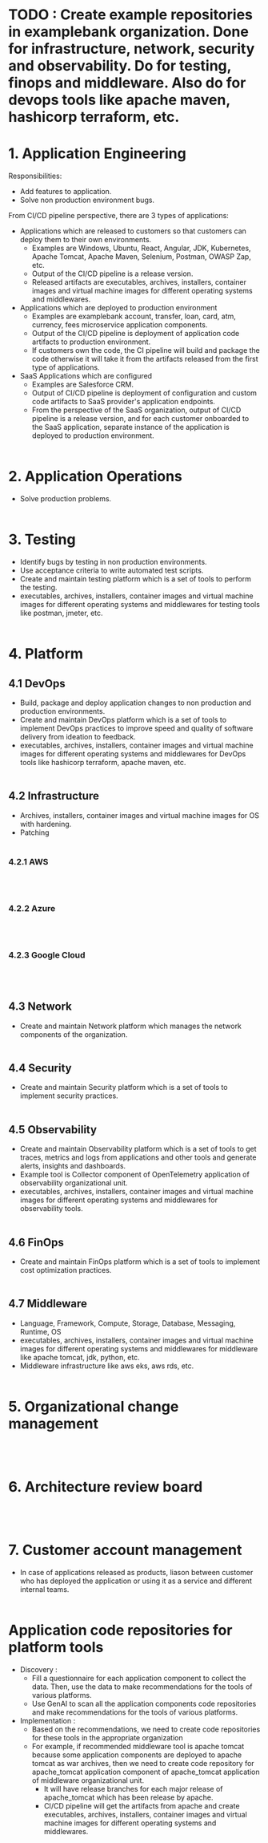 # TODO : Create example repositories in examplebank organization. Done for infrastructure, network, security and observability. Do for testing, finops and middleware. Also do for devops tools like apache maven, hashicorp terraform, etc.

# 1. Application Engineering

Responsibilities:
- Add features to application.
- Solve non production environment bugs.

From CI/CD pipeline perspective, there are 3 types of applications:
- Applications which are released to customers so that customers can deploy them to their own environments. 
    - Examples are Windows, Ubuntu, React, Angular, JDK, Kubernetes, Apache Tomcat, Apache Maven, Selenium, Postman, OWASP Zap, etc.
    - Output of the CI/CD pipeline is a release version.
    - Released artifacts are executables, archives, installers, container images and virtual machine images for different operating systems and middlewares.
- Applications which are deployed to production environment
    - Examples are examplebank account, transfer, loan, card, atm, currency, fees microservice application components.
    - Output of the CI/CD pipeline is deployment of application code artifacts to production environment.
    - If customers own the code, the CI pipeline will build and package the code otherwise it will take it from the artifacts released from the first type of applications.
- SaaS Applications which are configured
    - Examples are Salesforce CRM.
    - Output of CI/CD pipeline is deployment of configuration and custom code artifacts to SaaS provider's application endpoints.
    - From the perspective of the SaaS organization, output of CI/CD pipeline is a release version, and for each customer onboarded to the SaaS application, separate instance of the application is deployed to production environment.
<br><br>

# 2. Application Operations
- Solve production problems.
<br><br>

# 3. Testing
- Identify bugs by testing in non production environments.
- Use acceptance criteria to write automated test scripts.
- Create and maintain testing platform which is a set of tools to perform the testing.
- executables, archives, installers, container images and virtual machine images for different operating systems and middlewares for testing tools like postman, jmeter, etc.
<br><br>

# 4. Platform
## 4.1 DevOps
- Build, package and deploy application changes to non production and production environments.
- Create and maintain DevOps platform which is a set of tools to implement DevOps practices to improve speed and quality of software delivery from ideation to feedback.
- executables, archives, installers, container images and virtual machine images for different operating systems and middlewares for DevOps tools like hashicorp terraform, apache maven, etc.
<br><br>

## 4.2 Infrastructure
- Archives, installers, container images and virtual machine images for OS with hardening.
- Patching
<br><br>

### 4.2.1 AWS

<br><br>

### 4.2.2 Azure

<br><br>

### 4.2.3 Google Cloud

<br><br>

## 4.3 Network
- Create and maintain Network platform which manages the network components of the organization.
<br><br>

## 4.4 Security
- Create and maintain Security platform which is a set of tools to implement security practices.
<br><br>

## 4.5 Observability
- Create and maintain Observability platform which is a set of tools to get traces, metrics and logs from applications and other tools and generate alerts, insights and dashboards.
- Example tool is Collector component of OpenTelemetry application of observability organizational unit.
- executables, archives, installers, container images and virtual machine images for different operating systems and middlewares for observability tools.
<br><br>

## 4.6 FinOps
- Create and maintain FinOps platform which is a set of tools to implement cost optimization practices.
<br><br>

## 4.7 Middleware
- Language, Framework, Compute, Storage, Database, Messaging, Runtime, OS
- executables, archives, installers, container images and virtual machine images for different operating systems and middlewares for middleware like apache tomcat, jdk, python, etc.
- Middleware infrastructure like aws eks, aws rds, etc.
<br><br>

# 5. Organizational change management

<br><br>

# 6. Architecture review board

<br><br>

# 7. Customer account management
- In case of applications released as products, liason between customer who has deployed the application or using it as a service and different internal teams.
<br><br>

# Application code repositories for platform tools
- Discovery : 
    - Fill a questionnaire for each application component to collect the data. Then, use the data to make recommendations for the tools of various platforms. 
    - Use GenAI to scan all the application components code repositories and make recommendations for the tools of various platforms.
- Implementation : 
    - Based on the recommendations, we need to create code repositories for these tools in the appropriate organization
    - For example, if recommended middleware tool is apache tomcat because some application components are deployed to apache tomcat as war archives, then we need to create code repository for apache_tomcat application component of apache_tomcat application of middleware organizational unit. 
        - It will have release branches for each major release of apache_tomcat which has been release by apache. 
        - CI/CD pipeline will get the artifacts from apache and create executables, archives, installers, container images and virtual machine images for different operating systems and middlewares.

<br><br>
